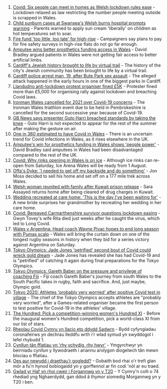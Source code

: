 1. [Covid: Six people can meet in homes as Welsh lockdown rules ease](https://www.bbc.co.uk/news/uk-wales-57866006) - Lockdown relaxed as law restricting the number people meeting outside is scrapped in Wales.
2. [Child sunburn cases at Swansea's Welsh burns hospital prompts warning](https://www.bbc.co.uk/news/uk-wales-57866642) - Parents warned to apply sun cream 'liberally' on children as hot temperatures set to soar.
3. [Fire fund 'too little, too late' for high-rise](https://www.bbc.co.uk/news/uk-wales-57866470) - Campaigners say plans to pay for fire safety surveys in high-rise flats do not go far enough.
4. [Amputee wins better prosthetics funding access in Wales](https://www.bbc.co.uk/news/uk-wales-54840455) - David Bradley argued patients in Wales were not getting fair access to better artificial limbs.
5. [Cardiff's Jewish history brought to life by virtual trail](https://www.bbc.co.uk/news/uk-wales-57826282) - The history of the city's Jewish community has been brought to life by a virtual trail.
6. [Cardiff police arrest man, 19, after Bute Park sex assault](https://www.bbc.co.uk/news/uk-wales-57866641) - The alleged attack happened in the early hours in one of the biggest parks in Cardiff.
7. [Llandudno anti-lockdown protest organiser fined £5K](https://www.bbc.co.uk/news/uk-wales-57867482) - Protester fined more than £5,000 for organising rally against lockdown and breaching Covid laws.
8. [Ironman Wales cancelled for 2021 over Covid-19 concerns](https://www.bbc.co.uk/sport/triathlon/57864496) - The Ironman Wales triathlon event due to be held in Pembrokeshire is cancelled for the second successive year because of Covid-19.
9. [GB News says presenter Guto Harri breached standards by taking the knee](https://www.bbc.co.uk/news/entertainment-arts-57862332) - Guto Harri is not expected to appear for the rest of the summer after making the gesture on air.
10. [One in 360 estimated to have Covid in Wales](https://www.bbc.co.uk/news/uk-wales-57867323) - There is an uncertain trend for Covid infections in Wales, as it rises elsewhere in the UK.
11. [Amputee's win for prosthetics funding in Wales shows 'people power'](https://www.bbc.co.uk/news/uk-wales-57866765) - David Bradley said amputees in Wales had been disadvantaged compared to the rest of the UK.
12. [Covid: Why rinks opening in Wales is on ice](https://www.bbc.co.uk/news/uk-wales-57866643) - Although ice rinks can re-open from Saturday, Ice Arena Wales will be ready from 1 August.
13. [Offa's Dyke: 'I needed to get off my backside and do something'](https://www.bbc.co.uk/news/uk-wales-57854826) - Jon Moss decided to sell his home and set off on a 177 mile trek across Wales.
14. [Welsh woman reunited with family after Kuwait prison release](https://www.bbc.co.uk/news/uk-wales-57855353) - Sara Assayed returns home after being cleared of drug charges in Kuwait.
15. [Wedding recreated at care home: 'This is the day I've been waiting for'](https://www.bbc.co.uk/news/uk-wales-57846759) - A new bride surprises her grandmother by recreating her wedding in her care home.
16. [Covid: Bereaved Carmarthenshire survivor questions lockdown easing](https://www.bbc.co.uk/news/uk-wales-57838628) - Gwyn Tovey's wife Rita died just weeks after he caught the virus, which led to Long Covid.
17. [Wales v Argentina: Head coach Wayne Pivac hopes to end long season with Pumas scalp](https://www.bbc.co.uk/sport/rugby-union/57861293) - Wales will bring the curtain down on one of the longest rugby seasons in history when they bid for a series victory against Argentina on Saturday.
18. [Tokyo Olympics: Jade Jones 'petrified' second bout of Covid could wreck gold dream](https://www.bbc.co.uk/sport/taekwondo/57870317) - Jade Jones has revealed she has had Covid-19 and is "petrified" of catching it again during final preparations for the Tokyo Olympics.
19. [Tokyo Olympics: Gareth Baber on the pressure and privilege of coaching Fiji](https://www.bbc.co.uk/sport/olympics/57848769) - Fiji coach Gareth Baber's journey from south Wales to the South Pacific takes in rugby, faith and sacrifice. And, just maybe, Olympic gold.
20. [Tokyo 2020: Athletes 'probably very worried' after positive Covid test in village](https://www.bbc.co.uk/sport/olympics/57872739) - The chief of the Tokyo Olympics accepts athletes are "probably very worried", after a Games-related organiser became the first person to test positive for Covid-19 in the athletes' village.
21. [The Hundred: Pick a competition-winning women's Hundred XI](https://www.bbc.co.uk/sport/cricket/57839022) - Before the inaugural women's Hundred competition, pick a world-class XI from our list of stars.
22. [Rheolau Covid Cymru yn llacio eto ddydd Sadwrn](https://www.bbc.co.uk/newyddion/57852767) - Bydd cyfyngiadau coronafeirws yn dechrau lleddfu wrth i'r wlad symud yn swyddogol i lefel rhybudd 1.
23. [Cynllun tân fflatiau yn 'rhy ychydig, rhy hwyr'](https://www.bbc.co.uk/newyddion/57852765) - Ymgyrchwyr yn beirniadu cynllun y llywodraeth i ariannu arolygon diogelwch tân mewn blociau o fflatiau.
24. [Oes aur newydd i draethau’r gogledd?](https://www.bbc.co.uk/newyddion/57862924) - Gobaith bod rhai o'r trefi glan môr a fu'n hynod boblogaidd yn y gorffennol ar fin codi 'nôl ar eu traed.
25. [Gwlad yr Haf yn rhoi cweir i Forgannwg yn y T20](https://www.bbc.co.uk/newyddion/57872904) - Y Cymry'n colli o 74 rhediad yng Nghaerdydd, gan ddod â thymor siomedig Morgannwg yn y T20 i ben.
